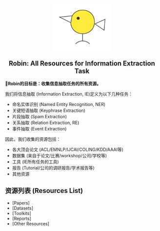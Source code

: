 <div align="center"><img src="https://github.com/sharejing/Robin/blob/main/0-image/Robin-logo.png" height="150px"/></div>

<h2 align="center">Robin: All Resources for Information Extraction Task</h2>

🚩<b>Robin的目标是：收集信息抽取任务的所有资源。</b>

我们将信息抽取 (Information Extraction, IE)定义为以下几种任务：
* 命名实体识别 (Named Entity Recognition, NER)
* 关键短语抽取 (Keyphrase Extraction)
* 片段抽取 (Spam Extraction)
* 关系抽取 (Relation Extraction, RE)
* 事件抽取 (Event Extraction)

因此，我们收集的资源包括：
* 各大顶会论文 (ACL/EMNLP/IJCAI/COLING/KDD/AAAI等)
* 数据集 (来自于论文/比赛/workshop/公司/学校等)
* 工具 (IE所有任务的工具)
* 报告 (Tutorial/公司的调研报告/学术报告等)
* 其他资源


## 资源列表 (Resources List)
- [Papers]
- [Datasets]
- [Toolkits]
- [Reports]
- [Other Resources]
